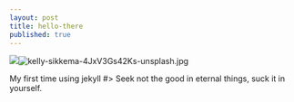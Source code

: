 ```yaml
---
layout: post
title: hello-there
published: true
---
```

![]({{site.baseurl}}/_posts/kelly-sikkema-4JxV3Gs42Ks-unsplash.jpg)![kelly-sikkema-4JxV3Gs42Ks-unsplash.jpg]({{site.baseurl}}/_posts/kelly-sikkema-4JxV3Gs42Ks-unsplash.jpg)




 My first time using jekyll
 #> Seek not the good in eternal things, suck it in yourself.
